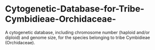 # Cytogenetic-Database-for-Tribe-Cymbidieae-Orchidaceae-
A cytogenetic database, including chromosome number (haploid and/or diploid) and genome size, for the species belonging to tribe Cymbidieae (Orchidaceae).
